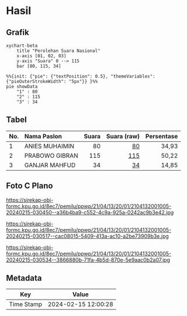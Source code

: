 # Hasil

## Grafik

```mermaid
xychart-beta
    title "Perolehan Suara Nasional"
    x-axis [01, 02, 03]
    y-axis "Suara" 0 --> 115
    bar [80, 115, 34]
```

```mermaid
%%{init: {"pie": {"textPosition": 0.5}, "themeVariables": {"pieOuterStrokeWidth": "5px"}} }%%
pie showData
    "1" : 80
    "2" : 115
    "3" : 34
```

## Tabel

| No. | Nama Paslon    | Suara | Suara (raw) | Persentase |
|:--- |:-------------- | -----:| -----------:| ----------:|
| 1   | ANIES MUHAIMIN | 80    | [80][p-1]   | 34,93      |
| 2   | PRABOWO GIBRAN | 115   | [115][p-2]  | 50,22      |
| 3   | GANJAR MAHFUD  | 34    | [34][p-3]   | 14,85      |


[p-1]: https://github.com/gigit-pemilu/pemilu-2024/blob/main/pilpres/hitung-suara/sub/21-kepulauan-riau/sub/04-lingga/sub/13-bakung-serumpun/sub/2001-batu-belubang/sub/005-tps/sub/paslon-1.txt
[p-2]: https://github.com/gigit-pemilu/pemilu-2024/blob/main/pilpres/hitung-suara/sub/21-kepulauan-riau/sub/04-lingga/sub/13-bakung-serumpun/sub/2001-batu-belubang/sub/005-tps/sub/paslon-2.txt
[p-3]: https://github.com/gigit-pemilu/pemilu-2024/blob/main/pilpres/hitung-suara/sub/21-kepulauan-riau/sub/04-lingga/sub/13-bakung-serumpun/sub/2001-batu-belubang/sub/005-tps/sub/paslon-3.txt

## Foto C Plano

https://sirekap-obj-formc.kpu.go.id/8ec7/pemilu/ppwp/21/04/13/20/01/2104132001005-20240215-030450--a36b4ba9-c552-4c9a-925a-0242ac9b3e42.jpg

https://sirekap-obj-formc.kpu.go.id/8ec7/pemilu/ppwp/21/04/13/20/01/2104132001005-20240215-030517--cac08015-5409-413a-ac10-a2be73909b3e.jpg

https://sirekap-obj-formc.kpu.go.id/8ec7/pemilu/ppwp/21/04/13/20/01/2104132001005-20240215-030534--3866880b-71fa-4b5d-870e-5e9aac0b2a07.jpg


## Metadata

| Key        | Value               |
| ---------- | ------------------- |
| Time Stamp | 2024-02-15 12:00:28 |



